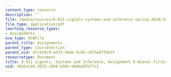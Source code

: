 ```yaml
---
content_type: resource
description: ''
file: /media/courses/6-011-signals-systems-and-inference-spring-2018/38a5a1443815c668d38ee84ba8fb77c1_MIT6_011S18ps9.pdf
file_type: application/pdf
learning_resource_types:
- Assignments
ocw_type: OCWFile
parent_title: Assignments
parent_type: CourseSection
parent_uid: d7c629c9-ad73-50eb-5c65-c8f5e4f76b3f
resourcetype: Document
title: 6.011 Signals, Systems and Inference, Assignment 9 Wiener Filtering
uid: 38a5a144-3815-c668-d38e-e84ba8fb77c1
---
```


